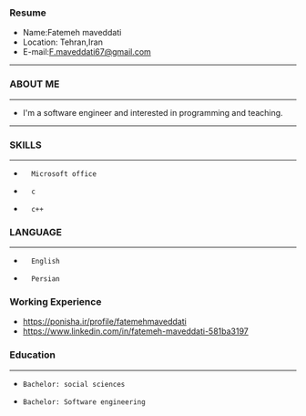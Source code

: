 
### Resume
+  Name:Fatemeh maveddati  
+  Location: Tehran,Iran
+  E-mail:F.maveddati67@gmail.com 
---

### ABOUT ME
---
+ I'm a software engineer and interested in programming and teaching.

---
### SKILLS
---
+       Microsoft office
+       c
+       c++

### LANGUAGE
---
+       English
+       Persian

### Working Experience
 
+ https://ponisha.ir/profile/fatemehmaveddati 
+ https://www.linkedin.com/in/fatemeh-maveddati-581ba3197

### Education
---
+     Bachelor: social sciences 
+     Bachelor: Software engineering
